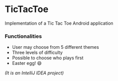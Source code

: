 # TicTacToe
Implementation of a Tic Tac Toe Android application


### Functionalities

- User may choose from 5 different themes
- Three levels of difficulty
- Possible to choose who plays first
- Easter egg! :smile:

*(It is an IntelliJ IDEA project)*
